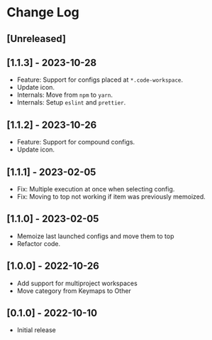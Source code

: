 # Change Log

## [Unreleased]

## [1.1.3] - 2023-10-28
- Feature: Support for configs placed at ``*.code-workspace``.
- Update icon.
- Internals: Move from ``npm`` to ``yarn``.
- Internals: Setup ``eslint`` and ``prettier``.

## [1.1.2] - 2023-10-26
- Feature: Support for compound configs.
- Update icon.

## [1.1.1] - 2023-02-05
- Fix: Multiple execution at once when selecting config.
- Fix: Moving to top not working if item was previously memoized.

## [1.1.0] - 2023-02-05
- Memoize last launched configs and move them to top
- Refactor code.

## [1.0.0] - 2022-10-26
- Add support for multiproject workspaces
- Move category from Keymaps to Other

## [0.1.0] - 2022-10-10
- Initial release
